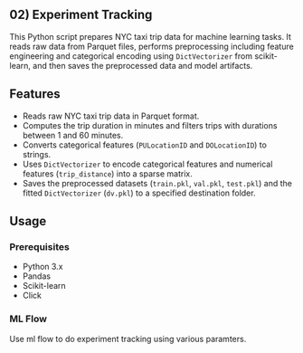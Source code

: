 
## 02) Experiment Tracking

This Python script prepares NYC taxi trip data for machine learning tasks. It reads raw data from Parquet files, performs preprocessing including feature engineering and categorical encoding using `DictVectorizer` from scikit-learn, and then saves the preprocessed data and model artifacts.

## Features

- Reads raw NYC taxi trip data in Parquet format.
- Computes the trip duration in minutes and filters trips with durations between 1 and 60 minutes.
- Converts categorical features (`PULocationID` and `DOLocationID`) to strings.
- Uses `DictVectorizer` to encode categorical features and numerical features (`trip_distance`) into a sparse matrix.
- Saves the preprocessed datasets (`train.pkl`, `val.pkl`, `test.pkl`) and the fitted `DictVectorizer` (`dv.pkl`) to a specified destination folder.

## Usage

### Prerequisites

- Python 3.x
- Pandas
- Scikit-learn
- Click

### ML Flow

Use ml flow to do experiment tracking using various paramters.
